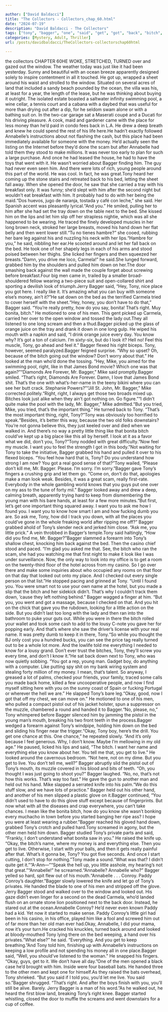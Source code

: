 ```yaml
---

author: ["David Baldacci"]
title: "The Collectors - Collectors_chap_60.html"
date: "2024-07-19"
description: "David Baldacci - The Collectors"
tags: ["tony", "bagger", "one", "said", "get", "got", "back", "bitch", "like", "right", "annabelle", "men", "know", "man", "bed", "hand", "look", "place", "money", "make", "let", "feel", "looked", "mike", "window"]
categories: [Mystery, Adult, Thriller]
url: /posts/davidbaldacci/TheCollectors-collectorschap60html

---
```


the collectors
CHAPTER 60HE WOKE, STRETCHED, TURNED over and gazed out the window. The weather today was just like it had been yesterday. Sunny and beautiful with an ocean breeze apparently designed solely to inspire contentment in all it touched. He got up, wrapped a sheet around his waist and strolled to the window. Situated on several acres of land that included a sandy beach pounded by the ocean, the villa was his, at least for a year, the length of the lease, but he was thinking about buying it outright. The isolated estate boasted a saltwater infinity swimming pool, a wine cellar, a tennis court and a cabana with a daybed that was useful for more than drying out after a dip, for he seldom swam alone or with a bathing suit on. In the two-car garage sat a Maserati coupé and a Ducati for his driving pleasure. A cook, maid and gardener came with the place for less money than he’d paid in condo fees back in L.A. He drew a deep breath and knew he could spend the rest of his life here.He hadn’t exactly followed Annabelle’s instructions about not flashing the cash, but this place had been immediately available for someone with the money. He’d actually seen the listing on the Internet before they’d done the scam but after Annabelle had told them they stood to make millions. It was never too early to plan for such a large purchase. And once he had leased the house, he had to have the toys that went with it. He wasn’t worried about Bagger finding him. The guy had never even seen him. And there were lots of rich, young people around this part of the world. He was cool. In fact, he was great.Tony heard her coming up the stone stairs and retreated back to his bed, letting the sheet fall away. When she opened the door, he saw that she carried a tray with his breakfast only. It was funny; she’d slept with him after the second night but wouldn’t eat breakfast with him. It probably had to do with her being the maid.“Dos huevos, jugo de naranja, tostada y café con leche,” she said. Her Spanish accent was pleasantly lyrical.“And you.” He smiled, pulling her to him after she had set the tray down on the table next to the bed. She kissed him on the lips and let him slip off her strapless nightie, which was all she happened to be wearing. He traced the finely developed muscles in her long brown neck, stroked her large breasts, moved his hand down her flat belly and then went lower still.“Tu no tienes hambre?” she cooed, rubbing her bare leg against his and nuzzling his neck with her lips.“Hambre for you,” he said, nibbling her ear.He scooted around and let her fall back on the bed. He took one of her shapely legs in each of his arms and stood poised between her thighs. She licked her fingers and then squeezed her breasts.“Damn, you drive me loco, Carmela!” he said.She lunged forward, grabbed him by the shoulders and pulled him down on her.The door smashing back against the wall made the couple forget about screwing before breakfast.Four big men came in, trailed by a smaller broad-shouldered fellow wearing a two-piece suit and open-collared shirt and sporting a devilish look of triumph.Jerry Bagger said, “Hey, Tony, nice place you got here. I really like it. It’s amazing what you can buy with someone else’s money, ain’t it?”He sat down on the bed as the terrified Carmela tried to cover herself with the sheet.“Hey, honey, you don’t have to do that,” Bagger said. “You’re really pretty, how do you say, bonita! That’s right. Muy bonita, bitch.” He motioned to one of his men. This gent picked up Carmela, carried her over to the open window and tossed the lady out.They all listened to one long scream and then a thud.Bagger picked up the glass of orange juice on the tray and drank it down in one long gulp. He wiped his mouth with a napkin and said, “I drink orange juice every day. You know why? It’s got a ton of calcium. I’m sixty-six, but do I look it? Hell no! Feel this muscle, Tony, go ahead and feel it.” Bagger flexed his right biceps. Tony, however, seemed paralyzed.Bagger feigned surprise. “Why so upset? Oh, because of the bitch going out the window? Don’t worry about that.” He looked at the man who’d done the tossing. “Hey, Mike, you aimed for the swimming pool, right, like in that James Bond movie? Which one was that again?”“Diamonds Are Forever, Mr. Bagger,” Mike said promptly.Bagger smiled. “That’s right, Diamonds Are Forever. Damn, I love that James Bond shit. That’s the one with what’s-her-name in the teeny bikini where you can see her butt crack. Stephanie Powers?”“Jill St. John, Mr. Bagger,” Mike corrected politely.“Right, right, I always get those two broads mixed up. Bitches look just alike when they ain’t got nothing on. Go figure.”“I didn’t quite make the pool with the lady, Mr. Bagger,” Mike admitted.“But you tried, Mike, you tried, that’s the important thing.” He turned back to Tony. “That’s the most important thing, right, Tony?”Tony was obviously too horrified to speak.“Besides, it’s better this way, because the two old folks downstairs? You’re not gonna believe this, they just keeled over and died when we walked in. And there’s no way a pretty little thing like that bonita bitch could’ve kept up a big place like this all by herself. I look at it as a favor what we did, don’t you, Tony?”Tony nodded with great difficulty.“Now feel my muscle. I want you to feel the strength I got in this body.”Not waiting for Tony to take the initiative, Bagger grabbed his hand and pulled it over to his flexed biceps. “You feel how hard that is, Tony? Do you understand how strong I am now? You got a real good sense of that?”Tony wailed, “Please don’t kill me, Mr. Bagger. Please. I’m sorry. I’m sorry.”Bagger gave Tony’s fingers a crushing grip and let them go. “Come on, don’t do that, apologies make a man look weak. Besides, it was a great scam, really first-rate. Everybody in the whole gambling world knows that you guys put one over on my ass to the tune of forty mil.” Bagger looked away and drew a deep, calming breath, apparently trying hard to keep from dismembering the young man with his bare hands, at least for a few more minutes.“But first, let’s get one important thing squared away. I want you to ask me how I found you. I want you to know how smart I am and how fucking dumb you are. So ask me, Tony, how did I track you down, with all the places you could’ve gone in the whole freaking world after ripping me off?” Bagger grabbed ahold of Tony’s slender neck and jerked him close. “Ask me, you little prick.” A vein throbbed in Bagger’s temple.Tony said haltingly, “How did you find me, Mr. Bagger?”Bagger slammed a forearm into Tony’s shallow chest, knocking him back against the bed. Then the casino chief stood and paced. “I’m glad you asked me that. See, the bitch who ran the scam, she had you watching me that first night to make it look like I was under surveillance. Now, the only way to look into my office is to get a room on the twenty-third floor of the hotel across from my casino. So I go over there and make some inquiries about who occupied any rooms on that floor on that day that looked out onto my place. And I checked out every single person on that list.”He stopped pacing and grinned at Tony. “Until I found you. You were smart not to use your own name at the hotel, but you made a slip that the bitch and her sidekick didn’t. That’s why I couldn’t track them down, ’cause they left nothing behind.” Bagger wagged a finger at him. “But you, you went and got a massage, because I checked on that. And you hit on the chick that gave you the rubdown, looking for a little action on the side. But you didn’t last too long with the lady and then ran into the bathroom to puke your guts out. While you were in there the bitch rolled your wallet and took some cash to add to the lousy C-note you gave her for popping early. And that’s where she saw the driver’s license with your real name. It was pretty dumb to keep it in there, Tony.“So while you thought the BJ only cost you a hundred bucks, you can see the price tag really turned out to be a whole lot more. And the lowlife told me everything I needed to know for a lousy grand. Don’t ever trust the bitches, Tony, they’ll screw you every time, and don’t I know it.”He sat back down next to Tony, who was now quietly sobbing. “You got a rep, young man. Gadget boy, do anything with a computer. Like putting spy shit on my bank wiring system and stealing forty million of my money. I mean, that’s talent. So anyway, I greased a lot of palms, checked your friends, your family, traced some calls you made back home, killed a few uncooperative people, and now I find myself sitting here with you on the sunny coast of Spain or fucking Portugal or wherever the hell we are.” He slapped Tony’s bare leg.“Okay, good, now I got that off my chest, we can move on.” He motioned to one of his men, who pulled a compact pistol out of his jacket holster, spun a suppressor on the muzzle, chambered a round and handed it to Bagger.“No, please, no,” Tony whimpered before Bagger silenced him by jamming the pistol in the young man’s mouth, breaking his two front teeth in the process.Bagger wedged a forearm against Tony’s windpipe, holding him down on the bed and sliding his finger near the trigger.“Okay, Tony boy, here’s the drill. You get one chance at this. One chance,” he repeated slowly. “And it’s only because I feel generous. Why, I don’t know. Maybe I’m mellowing in my old age.” He paused, licked his lips and said, “The bitch. I want her name and everything else you know about her. You tell me that, you get to live.” He looked around the cavernous bedroom. “Not here, not on my dime. But you get to live. You don’t tell me, well?” Bagger abruptly slid the pistol out of Tony’s mouth, its muzzle covered in his blood and bits of teeth. “Oh, you thought I was just going to shoot you?” Bagger laughed. “No, no, that’s not how this works. That’s way too fast.” He gave the gun to another man and held out his hand. Mike slapped a serrated knife into his palm.“We do this stuff slow, and we have lots of practice.” Bagger held out his other hand, and another of his men slipped a plastic glove on it.Bagger continued, “You didn’t used to have to do this glove stuff except because of fingerprints. But now what with all the diseases and crap everywhere, you can’t take chances. I mean like the bonita bitch, how do you know she wasn’t bonking every muchacho in town before you started banging her ripe ass? I hope you were at least wearing a rubber.”Bagger reached his gloved hand down, grabbed Tony’s crotch and pulled hard.Tony screamed in agony, but the other men held him down. Bagger studied Tony’s private parts and said, “Frankly, I don’t understand what bonita saw in you.” He raised the knife up. “Okay, the bitch’s name, where my money is and everything else. Then you get to live. Otherwise, I start with your balls, and then it gets really painful after that. What’s it gonna be, Tony? You got five seconds. And once I start cutting, I don’t stop for nothing.”Tony made a sound.“What was that? I didn’t quite get it.”“A-Ann—”“Speak the hell up, you little asshole, my hearing’s not that great.”“Annabelle!” he screamed.“Annabelle? Annabelle who?” Bagger yelled so hard, spit flew out of his mouth.“Annabelle . . . Conroy. Paddy Conroy’s daughter.”Bagger slowly lowered the knife and let go of Tony’s privates. He handed the blade to one of his men and stripped off the glove. Jerry Bagger stood and walked over to the window and looked out. His gaze didn’t even linger for a second on the dead Carmela, who’d landed flush on an ornate stone lion positioned next to the back door. Instead, he stared out at the ocean.Annabelle Conroy? He’d never even known Paddy had a kid. Yet now it started to make sense. Paddy Conroy’s little girl had been in his casino, in his office, played him like a fool and screwed him out of far more than her old man ever had.Okay, Annabelle, I did your mama, now it’s your turn.He cracked his knuckles, turned back around and looked at bloody-mouthed Tony lying there on the bed weeping, a hand over his privates.“What else?” he said. “Everything. And you get to keep breathing.”And Tony told him, finishing up with Annabelle’s instructions on keeping a low profile and not spending his money all in one place.Bagger said, “Well, you should’ve listened to the woman.” He snapped his fingers. “Okay, guys, get to it. We don’t have all day.”One of the men opened a black case he’d brought with him. Inside were four baseball bats. He handed three to the other men and kept one for himself.As they raised the bats overhead, Tony shrieked. “But you said if I told you, you’d let me live. You said so.”Bagger shrugged. “That’s right. And after the boys finish with you, you’ll still be alive. Barely. Jerry Bagger is a man of his word.”As he walked out, he heard the first blow land, breaking Tony’s right knee. Bagger started whistling, closed the door to muffle the screams and went downstairs for a cup of coffee.